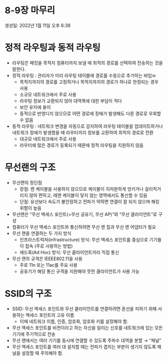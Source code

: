 # 8-9장 마무리

생성일: 2022년 1월 11일 오후 6:38

# 정적 라우팅과 동적 라우팅

- 라우팅은 패킷을 목적지 컴퓨터까지 보낼 때 최적의 경로를 선택하여 전송하는 것을 말한다.
- 정적 라우팅 : 관리자가 미리 라우팅 테이블에 경로를 수동으로 추가하는 바업ㅂ
    - 목적지까지의 경로를 고정하거나 목적지까지의 경로가 하나로 한정되는 경우 사용
    - 소규모 네트워크에서 주로 사용
    - 라우팅 정보가 교환되지 않아 대역폭에 대한 부담이 적다
    - 보안 유지에 용이
    - 동적으로 반영디지 않으므로 어떤 경로에 장애가 발생해도 다른 경로로 우회할 수 없음
- 동적 라우팅 : 네트워크 변경을 자동으로 감지하여 라우팅 테이블을 업데이트하거나 네트워크 장애가 발생했을 때 라우터끼리 정보를 교환하여 최적의 경로로 전환
    - 대규모 네트워크에서 주로 사용
    - 라우터에 많은 경로가 등록되기 때문에 정적 라우팅을 지원하지 않음

# 무선랜의 구조

- 무선랜의 장단점
    - 장점: 랜 케이블을 사용하지 않으므로 케이블이 지저분하게 엉키거나 걸리적거리지 않아 편하고, 레앤 케이블이 닿지 않는 영역에서도 통신할 수 있음
    - 단점: 유선보다 속도가 불안정하고 전파가 약하면 연결이 잘 되지 않으며 해킹 위험이 높음
- 무선랜은 “무선 액세스 포인트(=무선 공유기, 무선 AP)”와 “무선 클라이언트”로 구성
- 컴퓨터가 무선 액세스 포인트와 통신하려면 무선 랜 칩과 무선 랜 어댑터가 필요
- 무선 랜을 연결하는 두 가지 방식
    - 인프라스트럭처(infrastructure) 방식: 무선 액세스 포인트를 중심으로 기기들이 접속 (주로 사용하는 방법)
    - 애드혹(Ad Hoc) 방식: 무선 클라이언트끼리 직접 통신
- 무선 랜의 규격은 IEEEE802.11을 사용
    - 주로 11n 또는 11ac를 주요 사용
    - 공유기가 해당 통신 규격을 지원해야 뭇먼 클라이언트가 사용 가능

# SSID의 구조

- SSID: 무선 액세스 포인트와 무선 클라이언트를 연결하려면 혼선을 피하기 위해 사용하는 액세스 포인트의 고유 이름
    - 이때 네트워크 이름, 인증, 암호화, 암호화 키를 설정해야 함.
- 무선 액세스 포인트를 비컨이라고 하는 자신을 알리는 신호를 네트워크에 있는 모든 기기에 주기적으로 전송
- 무선 랜에서는 여러 기기를 동시에 연결할 수 있도록 주파수 대역을 분할 → “채널”
- 무선 액세스 포인트를 여러 대 설치할 때는 전파가 겹치는 부분이 생기지 않도록 채널을 설정할 때 주의해야 함.